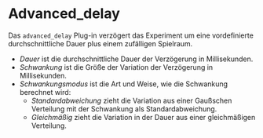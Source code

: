 # Advanced_delay

Das `advanced_delay` Plug-in verzögert das Experiment um eine vordefinierte durchschnittliche Dauer plus einem zufälligen Spielraum.

- *Dauer* ist die durchschnittliche Dauer der Verzögerung in Millisekunden.
- *Schwankung* ist die Größe der Variation der Verzögerung in Millisekunden.
- *Schwankungsmodus* ist die Art und Weise, wie die Schwankung berechnet wird:
	- *Standardabweichung* zieht die Variation aus einer Gaußschen Verteilung mit der Schwankung als Standardabweichung.
	- *Gleichmäßig* zieht die Variation in der Dauer aus einer gleichmäßigen Verteilung.